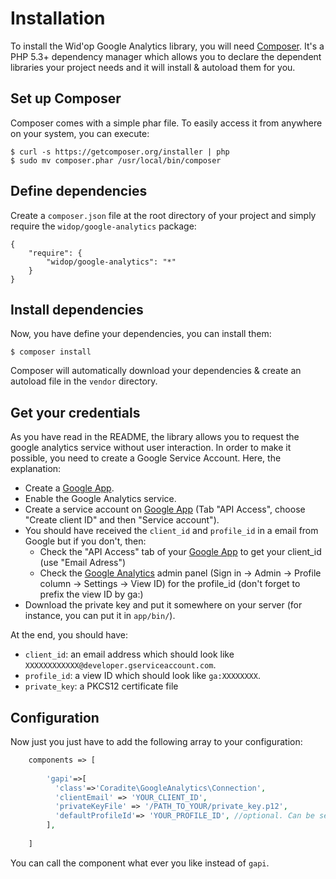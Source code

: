 # Installation

To install the Wid'op Google Analytics library, you will need [Composer](http://getcomposer.org). It's a PHP 5.3+
dependency manager which allows you to declare the dependent libraries your project needs and it will install &
autoload them for you.

## Set up Composer

Composer comes with a simple phar file. To easily access it from anywhere on your system, you can execute:

```
$ curl -s https://getcomposer.org/installer | php
$ sudo mv composer.phar /usr/local/bin/composer
```

## Define dependencies

Create a ``composer.json`` file at the root directory of your project and simply require the
``widop/google-analytics`` package:

```
{
    "require": {
        "widop/google-analytics": "*"
    }
}
```

## Install dependencies

Now, you have define your dependencies, you can install them:

```
$ composer install
```

Composer will automatically download your dependencies & create an autoload file in the ``vendor`` directory.

## Get your credentials

As you have read in the README, the library allows you to request the google analytics service without user interaction.
In order to make it possible, you need to create a Google Service Account. Here, the explanation:

 * Create a [Google App](http://code.google.com/apis/console).
 * Enable the Google Analytics service.
 * Create a service account on [Google App](http://code.google.com/apis/console) (Tab "API Access", choose
   "Create client ID" and then "Service account").
 * You should have received the `client_id` and `profile_id` in a email from Google but if you don't, then:
   * Check the "API Access" tab of your [Google App](http://code.google.com/apis/console) to get your client_id (use
     "Email Adress")
   * Check the [Google Analytics](http://www.google.com/analytics) admin panel (Sign in -> Admin -> Profile column ->
     Settings -> View ID) for the profile_id (don't forget to prefix the view ID by ga:)
 * Download the private key and put it somewhere on your server (for instance, you can put it in `app/bin/`).

At the end, you should have:

 * `client_id`: an email address which should look like `XXXXXXXXXXXX@developer.gserviceaccount.com`.
 * `profile_id`: a view ID which should look like `ga:XXXXXXXX`.
 * `private_key`: a PKCS12 certificate file


## Configuration

Now just you just have to add the following array to your configuration:

``` php
    components => [
    
        'gapi'=>[
          'class'=>'Coradite\GoogleAnalytics\Connection',
          'clientEmail' => 'YOUR_CLIENT_ID',
          'privateKeyFile' => '/PATH_TO_YOUR/private_key.p12',
          'defaultProfileId'=> 'YOUR_PROFILE_ID', //optional. Can be set at time of query
        ],
        
    ]
```

You can call the component what ever you like instead of `gapi`.
